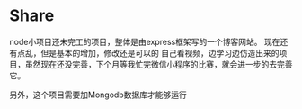 # Share
node小项目还未完工的项目，整体是由express框架写的一个博客网站。
现在还有点乱，但是基本的增加，修改还是可以的
自己看视频，边学习边仿造出来的项目，虽然现在还没完善，下个月等我忙完微信小程序的比赛，就会进一步的去完善它。

另外，这个项目需要加Mongodb数据库才能够运行
